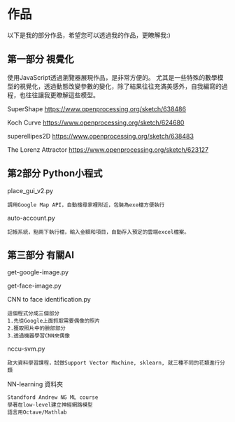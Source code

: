 # 作品

以下是我的部分作品，希望您可以透過我的作品，更瞭解我:)

## 第一部分 視覺化

使用JavaScript透過瀏覽器展現作品，是非常方便的。
尤其是一些特殊的數學模型的視覺化，透過動態改變參數的變化，除了結果往往充滿美感外，自我編寫的過程，也往往讓我更瞭解這些模型。

SuperShape
<https://www.openprocessing.org/sketch/638486>

Koch Curve
<https://www.openprocessing.org/sketch/624680>

superellipes2D
<https://www.openprocessing.org/sketch/638483>

The Lorenz Attractor
<https://www.openprocessing.org/sketch/623127>

## 第2部分  Python小程式

place_gui_v2.py

    調用Google Map API，自動搜尋家裡附近，包裝為exe檔方便執行

auto-account.py

    記帳系統，點兩下執行檔，輸入金額和項目，自動存入預定的雲端excel檔案。

## 第三部分 有關AI

get-google-image.py

get-face-image.py

CNN to face identification.py

    這個程式分成三個部分
    1.先從Google上面抓取需要偶像的照片
    2.獲取照片中的臉部部分
    3.透過機器學習CNN來偶像

nccu-svm.py

    政大資料學習課程，試做Support Vector Machine, sklearn, 就三種不同的花類進行分類

NN-learning 資料夾

    Standford Andrew NG ML course
    學著在low-level建立神經網路模型
    語言用Octave/Mathlab
